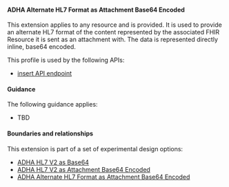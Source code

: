 #### ADHA Alternate HL7 Format as Attachment Base64 Encoded
This extension applies to any resource and is provided. It is used to provide an alternate HL7 format of the content represented by the associated FHIR Resource it is sent as an attachment with. The data is represented directly inline, base64 encoded.

This profile is used by the following APIs:
* [insert API endpoint](StructureDefinition-TBD-1.html)


#### Guidance
The following guidance applies:
* TBD


#### Boundaries and relationships
This extension is part of a set of experimental design options:
* [ADHA HL7 V2 as Base64](StructureDefinition-dh-hl7-v2-base64-1.html)
* [ADHA HL7 V2 as Attachment Base64 Encoded](StructureDefinition-dh-attachment-hl7-v2-base64-1.html)
* [ADHA Alternate HL7 Format as Attachment Base64 Encoded](StructureDefinition-dh-attachment-hl7-base64-1.html)